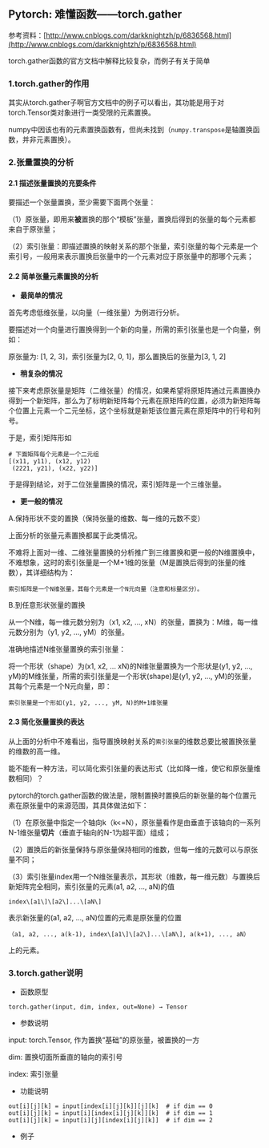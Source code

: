 ## Pytorch: 难懂函数——torch.gather

参考资料：[http://www.cnblogs.com/darkknightzh/p/6836568.html](http://www.cnblogs.com/darkknightzh/p/6836568.html)

torch.gather函数的官方文档中解释比较复杂，而例子有关于简单

### 1.torch.gather的作用

其实从torch.gather子啊官方文档中的例子可以看出，其功能是用于对torch.Tensor类对象进行一类受限的元素置换。

numpy中因该也有的元素置换函数有，但尚未找到（`numpy.transpose`是轴置换函数，并非元素置换）。

### 2.张量置换的分析

#### 2.1 描述张量置换的充要条件

要描述一个张量置换，至少需要下面两个张量：

（1）原张量，即用来**被**置换的那个“模板”张量，置换后得到的张量的每个元素都来自于原张量；

（2）索引张量：即描述置换的映射关系的那个张量，索引张量的每个元素是一个索引号，一般用来表示置换后张量中的一个元素对应于原张量中的那哪个元素；

#### 2.2 简单张量元素置换的分析

* **最简单的情况**

首先考虑低维张量，以向量（一维张量）为例进行分析。

要描述对一个向量进行置换得到一个新的向量，所需的索引张量也是一个向量，例如：

原张量为: \[1, 2, 3\]，索引张量为\[2, 0, 1\]，那么置换后的张量为\[3, 1, 2\]

* **稍复杂的情况**

接下来考虑原张量是矩阵（二维张量）的情况，如果希望将原矩阵通过元素置换办得到一个新矩阵，那么为了标明新矩阵每个元素在原矩阵的位置，必须为新矩阵每个位置上元素一个二元坐标，这个坐标就是新矩该位置元素在原矩阵中的行号和列号。

于是，索引矩阵形如

```sehll
# 下面矩阵每个元素是一个二元组
[(x11, y11), (x12, y12)
 (2221, y21), (x22, y22)]
```

于是得到结论，对于二位张量置换的情况，索引矩阵是一个三维张量。

* **更一般的情况**

A.保持形状不变的置换（保持张量的维数、每一维的元数不变）

上面分析的张量元素置换都属于此类情况。

不难将上面对一维、二维张量置换的分析推广到三维置换和更一般的N维置换中，不难想象，这时的索引张量是一个M+1维的张量（M是置换后得到的张量的维数），其详细结构为：

`索引矩阵是一个N维张量，其每个元素是一个N元向量（注意和标量区分）。`

B.到任意形状张量的置换

从一个N维，每一维元数分别为（x1, x2, ..., xN）的张量，置换为：M维，每一维元数分别为（y1, y2, ..., yM）的张量。

准确地描述N维张量置换的索引张量：

将一个形状（shape）为(x1, x2, ... xN)的N维张量置换为一个形状是(y1, y2, ..., yM)的M维张量，所需的索引张量是一个形状(shape)是(y1, y2, ..., yM)的张量，其每个元素是一个N元向量，即：

`索引张量是一个形如(y1, y2, ..., yM, N)的M+1维张量`

#### 2.3 简化张量置换的表达

从上面的分析中不难看出，指导置换映射关系的`索引张量`的维数总要比被置换张量的维数的高一维。

能不能有一种方法，可以简化索引张量的表达形式（比如降一维，使它和原张量维数相同）？

pytorch的torch.gather函数的做法是，限制置换时置换后的新张量的每个位置元素在原张量中的来源范围，其具体做法如下：

（1）在原张量中指定一个轴向k（k<=N），原张量看作是由垂直于该轴向的一系列N-1维张量**切片**（垂直于轴向的N-1为超平面）组成；

（2）置换后的新张量保持与原张量保持相同的维数，但每一维的元数可以与原张量不同；

（3）索引张量index用一个N维张量表示，其形状（维数，每一维元数）与置换后新矩阵完全相同，索引张量的元素(a1, a2, ..., aN)的值

`index\[a1\]\[a2\]...\[aN\]`

表示新张量的(a1, a2, ..., aN)位置的元素是原张量的位置

`（a1, a2, ..., a(k-1), index\[a1\]\[a2\]...\[aN\], a(k+1), ..., aN）`

上的元素。

### 3.torch.gather说明

* 函数原型

`torch.gather(input, dim, index, out=None) → Tensor`

* 参数说明

input: torch.Tensor, 作为置换“基础”的原张量，被置换的一方

dim: 置换切面所垂直的轴向的索引号

index: 索引张量

* 功能说明

```
out[i][j][k] = input[index[i][j][k]][j][k]  # if dim == 0
out[i][j][k] = input[i][index[i][j][k]][k]  # if dim == 1
out[i][j][k] = input[i][j][index[i][j][k]]  # if dim == 2
```

* 例子

```python

```